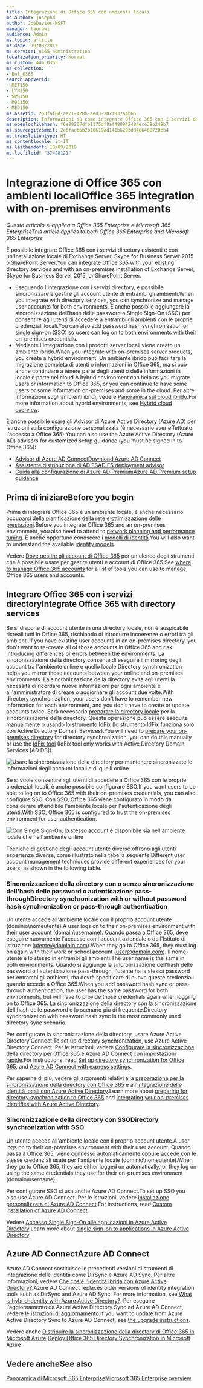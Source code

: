 ```yaml
---
title: Integrazione di Office 365 con ambienti locali
ms.author: josephd
author: JoeDavies-MSFT
manager: laurawi
audience: Admin
ms.topic: article
ms.date: 10/08/2019
ms.service: o365-administration
localization_priority: Normal
ms.custom: Adm_O365
ms.collection:
- Ent_O365
search.appverid:
- MET150
- LYN150
- SPS150
- MOE150
- MED150
ms.assetid: 263faf8d-aa21-428b-aed3-2021837a4b65
description: Informazioni su come integrare Office 365 con i servizi directory esistenti.
ms.openlocfilehash: f6e29207dfb1175df8af480942484ece39e249b7
ms.sourcegitcommit: 2e6fadb5b2b16619ad141b6293d3466460720cb4
ms.translationtype: HT
ms.contentlocale: it-IT
ms.lasthandoff: 10/09/2019
ms.locfileid: "37428121"
---
```

# <a name="office-365-integration-with-on-premises-environments"></a><span data-ttu-id="db981-103">Integrazione di Office 365 con ambienti locali</span><span class="sxs-lookup"><span data-stu-id="db981-103">Office 365 integration with on-premises environments</span></span>

<span data-ttu-id="db981-104">*Questo articolo si applica a Office 365 Enterprise e Microsoft 365 Enterprise*</span><span class="sxs-lookup"><span data-stu-id="db981-104">*This article applies to both Office 365 Enterprise and Microsoft 365 Enterprise*</span></span>

<span data-ttu-id="db981-105">È possibile integrare Office 365 con i servizi directory esistenti e con un'installazione locale di Exchange Server, Skype for Business Server 2015 o SharePoint Server.</span><span class="sxs-lookup"><span data-stu-id="db981-105">You can integrate Office 365 with your existing directory services and with an on-premises installation of Exchange Server, Skype for Business Server 2015, or SharePoint Server.</span></span>
  
 - <span data-ttu-id="db981-106">Eseguendo l'integrazione con i servizi directory, è possibile sincronizzare e gestire gli account utente di entrambi gli ambienti.</span><span class="sxs-lookup"><span data-stu-id="db981-106">When you integrate with directory services, you can synchronize and manage user accounts for both environments.</span></span> <span data-ttu-id="db981-107">È anche possibile aggiungere la sincronizzazione dell'hash delle password o Single Sign-On (SSO) per consentire agli utenti di accedere a entrambi gli ambienti con le proprie credenziali locali.</span><span class="sxs-lookup"><span data-stu-id="db981-107">You can also add password hash synchronization or single sign-on (SSO) so users can log on to both environments with their on-premises credentials.</span></span>
 - <span data-ttu-id="db981-108">Mediante l'integrazione con i prodotti server locali viene creato un ambiente ibrido.</span><span class="sxs-lookup"><span data-stu-id="db981-108">When you integrate with on-premises server products, you create a hybrid environment.</span></span> <span data-ttu-id="db981-109">Un ambiente ibrido può facilitare la migrazione completa di utenti o informazioni in Office 365, ma si può anche continuare a tenere parte degli utenti o delle informazioni in locale e parte nel cloud.</span><span class="sxs-lookup"><span data-stu-id="db981-109">A hybrid environment can help as you migrate users or information to Office 365, or you can continue to have some users or some information on-premises and some in the cloud.</span></span> <span data-ttu-id="db981-110">Per altre informazioni sugli ambienti ibridi, vedere [Panoramica sul cloud ibrido](https://docs.microsoft.com/Office365/Enterprise/hybrid-cloud-overview).</span><span class="sxs-lookup"><span data-stu-id="db981-110">For more information about hybrid environments, see [Hybrid cloud overview](https://docs.microsoft.com/Office365/Enterprise/hybrid-cloud-overview).</span></span>

<span data-ttu-id="db981-111">È anche possibile usare gli Advisor di Azure Active Directory (Azure AD) per istruzioni sulla configurazione personalizzata (è necessario aver effettuato l'accesso a Office 365):</span><span class="sxs-lookup"><span data-stu-id="db981-111">You can also use the Azure Active Directory (Azure AD) advisors for customized setup guidance (you must be signed in to Office 365):</span></span>

- [<span data-ttu-id="db981-112">Advisor di Azure AD Connect</span><span class="sxs-lookup"><span data-stu-id="db981-112">Download Azure AD Connect</span></span>](https://aka.ms/aadconnectpwsync)
- [<span data-ttu-id="db981-113">Assistente distribuzione di AD FS</span><span class="sxs-lookup"><span data-stu-id="db981-113">AD FS deployment advisor</span></span>](https://aka.ms/adfsguidance)
- [<span data-ttu-id="db981-114">Guida alla configurazione di Azure AD Premium</span><span class="sxs-lookup"><span data-stu-id="db981-114">Azure AD Premium setup guidance</span></span>](https://aka.ms/aadpguidance)
   
## <a name="before-you-begin"></a><span data-ttu-id="db981-115">Prima di iniziare</span><span class="sxs-lookup"><span data-stu-id="db981-115">Before you begin</span></span>

<span data-ttu-id="db981-116">Prima di integrare Office 365 e un ambiente locale, è anche necessario occuparsi della [pianificazione della rete e ottimizzazione delle prestazioni](network-planning-and-performance.md).</span><span class="sxs-lookup"><span data-stu-id="db981-116">Before you integrate Office 365 and an on-premises environment, you also need to attend to [network planning and performance tuning](network-planning-and-performance.md).</span></span> <span data-ttu-id="db981-117">È anche opportuno conoscere i [modelli di identità](about-office-365-identity.md).</span><span class="sxs-lookup"><span data-stu-id="db981-117">You will also want to understand the available [identity models](about-office-365-identity.md).</span></span> 

<span data-ttu-id="db981-118">Vedere [Dove gestire gli account di Office 365](manage-office-365-accounts.md) per un elenco degli strumenti che è possibile usare per gestire utenti e account di Office 365.</span><span class="sxs-lookup"><span data-stu-id="db981-118">See [where to manage Office 365 accounts](manage-office-365-accounts.md) for a list of tools you can use to manage Office 365 users and accounts.</span></span> 
  
## <a name="integrate-office-365-with-directory-services"></a><span data-ttu-id="db981-119">Integrare Office 365 con i servizi directory</span><span class="sxs-lookup"><span data-stu-id="db981-119">Integrate Office 365 with directory services</span></span>
<span data-ttu-id="db981-120">Se si dispone di account utente in una directory locale, non è auspicabile ricreali tutti in Office 365, rischiando di introdurre incoerenze o errori tra gli ambienti.</span><span class="sxs-lookup"><span data-stu-id="db981-120">If you have existing user accounts in an on-premises directory, you don't want to re-create all of those accounts in Office 365 and risk introducing differences or errors between the environments.</span></span> <span data-ttu-id="db981-121">La sincronizzazione della directory consente di eseguire il mirroring degli account tra l'ambiente online e quello locale.</span><span class="sxs-lookup"><span data-stu-id="db981-121">Directory synchronization helps you mirror those accounts between your online and on-premises environments.</span></span> <span data-ttu-id="db981-122">La sincronizzazione della directory evita agli utenti la necessità di ricordare nuove informazioni per ogni ambiente e all'amministratore di creare o aggiornare gli account due volte.</span><span class="sxs-lookup"><span data-stu-id="db981-122">With directory synchronization, your users don't have to remember new information for each environment, and you don't have to create or update accounts twice.</span></span> <span data-ttu-id="db981-123">Sarà necessario [preparare la directory locale](prepare-for-directory-synchronization.md) per la sincronizzazione della directory. Questa operazione può essere eseguita manualmente o usando lo [strumento IdFix](install-and-run-idfix.md) (lo strumento IdFix funziona solo con Active Directory Domain Services).</span><span class="sxs-lookup"><span data-stu-id="db981-123">You will need to [prepare your on-premises directory](prepare-for-directory-synchronization.md) for directory synchronization, you can do this manually or use the [IdFix tool](install-and-run-idfix.md) (IdFix tool only works with Active Directory Domain Services [AD DS]).</span></span> 
  
![Usare la sincronizzazione della directory per mantenere sincronizzate le informazioni degli account locali e di quelli online](media/a64af0d0-9be6-46b1-8727-277e683abf5e.png)
  
<span data-ttu-id="db981-125">Se si vuole consentire agli utenti di accedere a Office 365 con le proprie credenziali locali, è anche possibile configurare SSO.</span><span class="sxs-lookup"><span data-stu-id="db981-125">If you want users to be able to log on to Office 365 with their on-premises credentials, you can also configure SSO.</span></span> <span data-ttu-id="db981-126">Con SSO, Office 365 viene configurato in modo da considerare attendibile l'ambiente locale per l'autenticazione degli utenti.</span><span class="sxs-lookup"><span data-stu-id="db981-126">With SSO, Office 365 is configured to trust the on-premises environment for user authentication.</span></span>
  
![Con Single Sign-On, lo stesso account è disponibile sia nell'ambiente locale che nell'ambiente online](media/d76235f2-8a53-405e-b8ef-dfa4cfc208b8.png)
  
<span data-ttu-id="db981-128">Tecniche di gestione degli account utente diverse offrono agli utenti esperienze diverse, come illustrato nella tabella seguente.</span><span class="sxs-lookup"><span data-stu-id="db981-128">Different user account management techniques provide different experiences for your users, as shown in the following table.</span></span>
 
### <a name="directory-synchronization-with-or-without-password-hash-synchronization-or-pass-through-authentication"></a><span data-ttu-id="db981-129">Sincronizzazione della directory con o senza sincronizzazione dell'hash delle password o autenticazione pass-through</span><span class="sxs-lookup"><span data-stu-id="db981-129">Directory synchronization with or without password hash synchronization or pass-through authentication</span></span>

<span data-ttu-id="db981-130">Un utente accede all'ambiente locale con il proprio account utente (dominio\nomeutente).</span><span class="sxs-lookup"><span data-stu-id="db981-130">A user logs on to their on-premises environment with their user account (domain\username).</span></span> <span data-ttu-id="db981-131">Quando passa a Office 365, deve eseguire nuovamente l'accesso con l'account aziendale o dell'Istituto di istruzione (utente@dominio.com).</span><span class="sxs-lookup"><span data-stu-id="db981-131">When they go to Office 365, they must log on again with their work or school account (user@domain.com).</span></span> <span data-ttu-id="db981-132">Il nome utente è lo stesso in entrambi gli ambienti.</span><span class="sxs-lookup"><span data-stu-id="db981-132">The user name is the same in both environments.</span></span> <span data-ttu-id="db981-133">Quando si aggiunge la sincronizzazione dell'hash delle password o l'autenticazione pass-through, l'utente ha la stessa password per entrambi gli ambienti, ma dovrà specificare di nuovo queste credenziali quando accede a Office 365.</span><span class="sxs-lookup"><span data-stu-id="db981-133">When you add password hash sync or pass-through authentication, the user has the same password for both environments, but will have to provide those credentials again when logging on to Office 365.</span></span> <span data-ttu-id="db981-134">La sincronizzazione della directory con la sincronizzazione dell'hash delle password è lo scenario più di frequente.</span><span class="sxs-lookup"><span data-stu-id="db981-134">Directory synchronization with password hash sync is the most commonly used directory sync scenario.</span></span>

<span data-ttu-id="db981-135">Per configurare la sincronizzazione della directory, usare Azure Active Directory Connect.</span><span class="sxs-lookup"><span data-stu-id="db981-135">To set up directory synchronization, use Azure Active Directory Connect.</span></span> <span data-ttu-id="db981-136">Per le istruzioni, vedere [Configurare la sincronizzazione della directory per Office 365](set-up-directory-synchronization.md) e [Azure AD Connect con impostazioni rapide](https://go.microsoft.com/fwlink/p/?LinkId=698537).</span><span class="sxs-lookup"><span data-stu-id="db981-136">For instructions, read [Set up directory synchronization for Office 365](set-up-directory-synchronization.md), and [Azure AD Connect with express settings](https://go.microsoft.com/fwlink/p/?LinkId=698537).</span></span>

<span data-ttu-id="db981-137">Per saperne di più, vedere gli argomenti relativi alla [preparazione per la sincronizzazione della directory con Office 365](prepare-for-directory-synchronization.md) e all'[integrazione delle identità locali con Azure Active Directory](https://go.microsoft.com/fwlink/?LinkId=518101).</span><span class="sxs-lookup"><span data-stu-id="db981-137">Learn more about [preparing for directory synchronization to Office 365](prepare-for-directory-synchronization.md) and [integrating your on-premises identifies with Azure Active Directory](https://go.microsoft.com/fwlink/?LinkId=518101).</span></span>

### <a name="directory-synchronization-with-sso"></a><span data-ttu-id="db981-138">Sincronizzazione della directory con SSO</span><span class="sxs-lookup"><span data-stu-id="db981-138">Directory synchronization with SSO</span></span>

<span data-ttu-id="db981-139">Un utente accede all'ambiente locale con il proprio account utente.</span><span class="sxs-lookup"><span data-stu-id="db981-139">A user logs on to their on-premises environment with their user account.</span></span> <span data-ttu-id="db981-140">Quando passa a Office 365, viene connesso automaticamente oppure accede con le stesse credenziali usate per l'ambiente locale (dominio\nomeutente).</span><span class="sxs-lookup"><span data-stu-id="db981-140">When they go to Office 365, they are either logged on automatically, or they log on using the same credentials they use for their on-premises environment (domain\username).</span></span>

<span data-ttu-id="db981-141">Per configurare SSO si usa anche Azure AD Connect.</span><span class="sxs-lookup"><span data-stu-id="db981-141">To set up SSO you also use Azure AD Connect.</span></span> <span data-ttu-id="db981-142">Per le istruzioni, vedere [Installazione personalizzata di Azure AD Connect](https://go.microsoft.com/fwlink/p/?LinkID=698430).</span><span class="sxs-lookup"><span data-stu-id="db981-142">For instructions, read [Custom installation of Azure AD Connect](https://go.microsoft.com/fwlink/p/?LinkID=698430).</span></span>

<span data-ttu-id="db981-143">Vedere [Accesso Single Sign-On alle applicazioni in Azure Active Directory](https://go.microsoft.com/fwlink/p/?LinkId=698604).</span><span class="sxs-lookup"><span data-stu-id="db981-143">Learn more about [single sign-on to applications in Azure Active Directory](https://go.microsoft.com/fwlink/p/?LinkId=698604).</span></span>

## <a name="azure-ad-connect"></a><span data-ttu-id="db981-144">Azure AD Connect</span><span class="sxs-lookup"><span data-stu-id="db981-144">Azure AD Connect</span></span>

<span data-ttu-id="db981-145">Azure AD Connect sostituisce le precedenti versioni di strumenti di integrazione delle identità come DirSync e Azure AD Sync. Per altre informazioni, vedere [Che cos'è l'identità ibrida con Azure Active Directory?](https://go.microsoft.com/fwlink/p/?LinkId=527969).</span><span class="sxs-lookup"><span data-stu-id="db981-145">Azure AD Connect replaces older versions of identity integration tools such as DirSync and Azure AD Sync. For more information, see [What is hybrid identity with Azure Active Directory?](https://go.microsoft.com/fwlink/p/?LinkId=527969).</span></span> <span data-ttu-id="db981-146">Per eseguire l'aggiornamento da Azure Active Directory Sync ad Azure AD Connect, vedere le [istruzioni di aggiornamento](https://go.microsoft.com/fwlink/p/?LinkId=733240).</span><span class="sxs-lookup"><span data-stu-id="db981-146">If you want to update from Azure Active Directory Sync to Azure AD Connect, see [the upgrade instructions](https://go.microsoft.com/fwlink/p/?LinkId=733240).</span></span> 

<span data-ttu-id="db981-147">Vedere anche [Distribuire la sincronizzazione della directory di Office 365 in Microsoft Azure](https://go.microsoft.com/fwlink/?LinkId=517887).</span><span class="sxs-lookup"><span data-stu-id="db981-147">[Deploy Office 365 Directory Synchronization in Microsoft Azure](https://go.microsoft.com/fwlink/?LinkId=517887)</span></span>

## <a name="see-also"></a><span data-ttu-id="db981-148">Vedere anche</span><span class="sxs-lookup"><span data-stu-id="db981-148">See also</span></span>

[<span data-ttu-id="db981-149">Panoramica di Microsoft 365 Enterprise</span><span class="sxs-lookup"><span data-stu-id="db981-149">Microsoft 365 Enterprise overview</span></span>](https://docs.microsoft.com/microsoft-365/enterprise/microsoft-365-overview)
